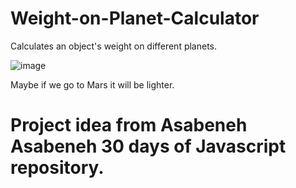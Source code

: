 # Weight-on-Planet-Calculator
Calculates an object's weight on different planets.

![image](https://user-images.githubusercontent.com/104900295/204245156-107c1f5c-720c-4626-8b42-9913d22aabd0.png)

Maybe if we go to Mars it will be lighter.

# Project idea from Asabeneh Asabeneh 30 days of Javascript repository.
